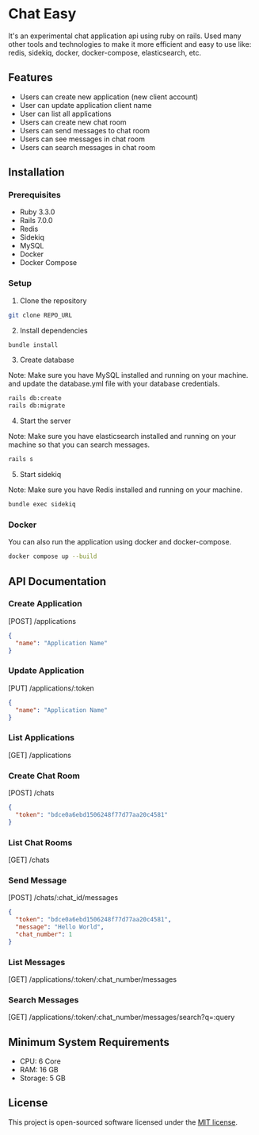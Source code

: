 # Chat Easy

It's an experimental chat application api using ruby on rails. Used many other tools and technologies to make it more efficient and easy to use like: redis, sidekiq, docker, docker-compose, elasticsearch, etc.

## Features

- Users can create new application (new client account)
- User can update application client name
- User can list all applications
- Users can create new chat room
- Users can send messages to chat room
- Users can see messages in chat room
- Users can search messages in chat room

## Installation

### Prerequisites

- Ruby 3.3.0
- Rails 7.0.0
- Redis
- Sidekiq
- MySQL
- Docker
- Docker Compose

### Setup

1. Clone the repository

```bash
git clone REPO_URL
```

2. Install dependencies

```bash
bundle install
```

3. Create database

Note: Make sure you have MySQL installed and running on your machine. and update the database.yml file with your database credentials.

```bash
rails db:create
rails db:migrate
```

4. Start the server

Note: Make sure you have elasticsearch installed and running on your machine so that you can search messages.

```bash
rails s
```

5. Start sidekiq

Note: Make sure you have Redis installed and running on your machine.

```bash
bundle exec sidekiq
```

### Docker

You can also run the application using docker and docker-compose.

```bash
docker compose up --build
```

## API Documentation

### Create Application

[POST] /applications

```json
{
  "name": "Application Name"
}
```

### Update Application

[PUT] /applications/:token

```json
{
  "name": "Application Name"
}
```

### List Applications

[GET] /applications

### Create Chat Room

[POST] /chats

```json
{
  "token": "bdce0a6ebd1506248f77d77aa20c4581"
}
```

### List Chat Rooms

[GET] /chats

### Send Message

[POST] /chats/:chat_id/messages

```json
{
  "token": "bdce0a6ebd1506248f77d77aa20c4581",
  "message": "Hello World",
  "chat_number": 1
}
```

### List Messages

[GET] /applications/:token/:chat_number/messages

### Search Messages

[GET] /applications/:token/:chat_number/messages/search?q=:query

## Minimum System Requirements

- CPU: 6 Core
- RAM: 16 GB
- Storage: 5 GB

## License

This project is open-sourced software licensed under the [MIT license](https://opensource.org/licenses/MIT).
